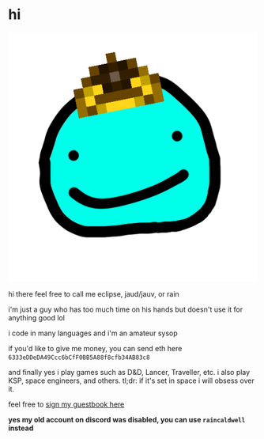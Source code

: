 # hi
![](raimn.png)

hi there feel free to call me eclipse, jaud/jauv, or rain

i'm just a guy who has too much time on his hands but doesn't use it for anything good lol

i code in many languages and i'm an amateur sysop

if you'd like to give me money, you can send eth here `6333eDDeDA49Ccc6bCfF0BB5A88f8cfb34AB83c8`

and finally yes i play games such as D&D, Lancer, Traveller, etc. i also play KSP, space engineers, and others. tl;dr: if it's set in space i will obsess over it.

feel free to [sign my guestbook here](https://github.com/Just-a-Unity-Dev/Just-a-Unity-Dev/issues/new?&body=sign%20my%20guest%20book%20by%20placing%20your%20name%20in%20the%20title,%20how%27d%20you%20get%20to%20this%20page%20and%20why?%20Don%27t%20forget%20you%20have%20an%20entire%20notebook%20in%20your%20hands!)

**yes my old account on discord was disabled, you can use `raincaldwell` instead**
